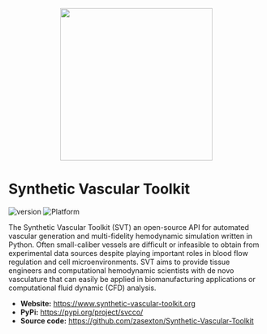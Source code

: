 
<p align="center">
  <img src="https://github.com/zasexton/Synthetic-Vascular-Toolkit/blob/main/docs/big_cco_cube.png" height="300">
</p>


# Synthetic Vascular Toolkit


![version](https://img.shields.io/badge/version-0.6.21-blue)
![Platform](https://img.shields.io/badge/platform-macOS%20|%20linux%20|%20windows-blue)

<p align="left">
The Synthetic Vascular Toolkit (SVT) an open-source API for automated vascular generation and multi-fidelity hemodynamic simulation written in Python. Often small-caliber vessels are difficult or infeasible to obtain from experimental data sources despite playing important roles in blood flow regulation and cell microenvironments. SVT aims to provide tissue engineers and computational hemodynamic scientists with de novo vasculature that can easily be applied in biomanufacturing applications or computational fluid dynamic (CFD) analysis.
</p>

* **Website:** https://www.synthetic-vascular-toolkit.org
* **PyPi:** https://pypi.org/project/svcco/
* **Source code:** https://github.com/zasexton/Synthetic-Vascular-Toolkit
